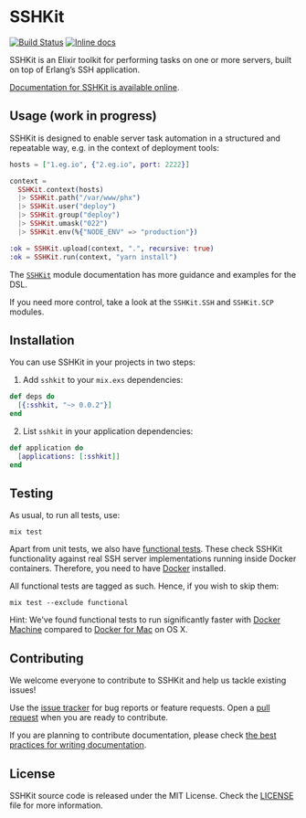 # SSHKit

[![Build Status](https://travis-ci.org/bitcrowd/sshkit.ex.svg?branch=master)](https://travis-ci.org/bitcrowd/sshkit.ex)
[![Inline docs](https://inch-ci.org/github/bitcrowd/sshkit.ex.svg?branch=master)](https://inch-ci.org/github/bitcrowd/sshkit.ex)

SSHKit is an Elixir toolkit for performing tasks on one or more servers,
built on top of Erlang’s SSH application.

[Documentation for SSHKit is available online](https://hexdocs.pm/sshkit).

## Usage (work in progress)

SSHKit is designed to enable server task automation in a structured and
repeatable way, e.g. in the context of deployment tools:

```elixir
hosts = ["1.eg.io", {"2.eg.io", port: 2222}]

context =
  SSHKit.context(hosts)
  |> SSHKit.path("/var/www/phx")
  |> SSHKit.user("deploy")
  |> SSHKit.group("deploy")
  |> SSHKit.umask("022")
  |> SSHKit.env(%{"NODE_ENV" => "production"})

:ok = SSHKit.upload(context, ".", recursive: true)
:ok = SSHKit.run(context, "yarn install")
```

The [`SSHKit`](https://hexdocs.pm/sshkit/SSHKit.html) module documentation has
more guidance and examples for the DSL.

If you need more control, take a look at the `SSHKit.SSH` and `SSHKit.SCP`
modules.

## Installation

You can use SSHKit in your projects in two steps:

1. Add `sshkit` to your `mix.exs` dependencies:

  ```elixir
  def deps do
    [{:sshkit, "~> 0.0.2"}]
  end
  ```

2. List `sshkit` in your application dependencies:

  ```elixir
  def application do
    [applications: [:sshkit]]
  end
  ```

## Testing

As usual, to run all tests, use:

```shell
mix test
```

Apart from unit tests, we also have
[functional tests](https://en.wikipedia.org/wiki/Functional_testing).
These check SSHKit functionality against real SSH server implementations
running inside Docker containers. Therefore, you need to have
[Docker](https://www.docker.com/) installed.

All functional tests are tagged as such. Hence, if you wish to skip them:

```shell
mix test --exclude functional
```

Hint: We've found functional tests to run significantly faster with
[Docker Machine](https://docs.docker.com/machine/) compared to
[Docker for Mac](https://docs.docker.com/docker-for-mac/) on OS X.

## Contributing

We welcome everyone to contribute to SSHKit and help us tackle existing issues!

Use the [issue tracker][issues] for bug reports or feature requests.
Open a [pull request][pulls] when you are ready to contribute.

If you are planning to contribute documentation, please check
[the best practices for writing documentation][writing-docs].

## License

SSHKit source code is released under the MIT License.
Check the [LICENSE](LICENSE) file for more information.

  [issues]: https://github.com/bitcrowd/sshkit.ex/issues
  [pulls]: https://github.com/bitcrowd/sshkit.ex/pulls
  [writing-docs]: http://elixir-lang.org/docs/stable/elixir/writing-documentation.html
